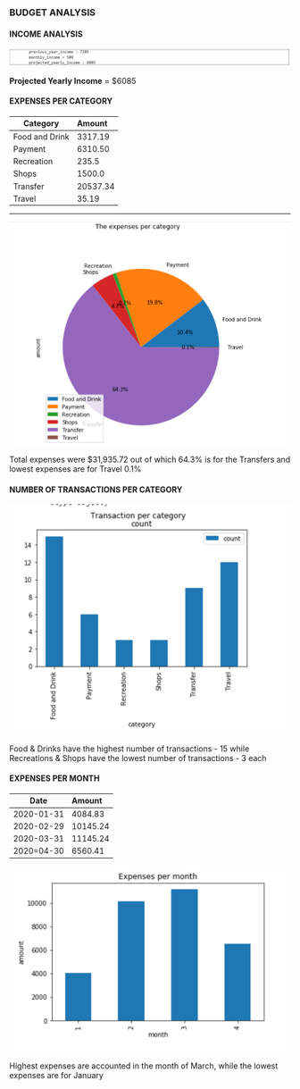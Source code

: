 ### BUDGET ANALYSIS

#### INCOME ANALYSIS
![Income_Details](Images/Income_Details.PNG)

**Projected Yearly Income** = $6085

#### EXPENSES PER CATEGORY
**Category**    |      **Amount**
----------------|:---------------
Food and Drink  |       3317.19
Payment         |       6310.50
Recreation      |       235.5
Shops           |       1500.0
Transfer        |       20537.34
Travel          |       35.19
---------------------------------

![Exps_per_Category](Images/Exps_per_category.PNG)

Total expenses were $31,935.72 out of which 64.3% is for the Transfers and lowest expenses are for Travel 0.1% 

#### NUMBER OF TRANSACTIONS PER CATEGORY

![Transaction_per_category](Images/Transaction_per_category.PNG)

Food & Drinks have the highest number of transactions - 15 while Recreations & Shops have the lowest number of transactions - 3 each

#### EXPENSES PER MONTH

**Date**        |      **Amount**
----------------|:---------------
2020-01-31      |     4084.83
2020-02-29      |    10145.24
2020-03-31      |      11145.24
2020=04-30      |    6560.41


![Expenses_per_month](Images/Expenses_per_month.PNG)

Highest expenses are accounted in the month of March, while the lowest expenses are for January


